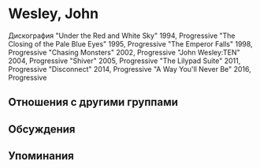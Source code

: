 # Wesley, John

Дискография
"Under the Red and White Sky" 1994, Progressive
"The Closing of the Pale Blue Eyes" 1995, Progressive
"The Emperor Falls" 1998, Progressive
"Chasing Monsters" 2002, Progressive
"John Wesley:TEN" 2004, Progressive
"Shiver" 2005, Progressive
"The Lilypad Suite" 2011, Progressive
"Disconnect" 2014, Progressive
"A Way You'll Never Be" 2016, Progressive

## Отношения с другими группами


## Обсуждения


## Упоминания

